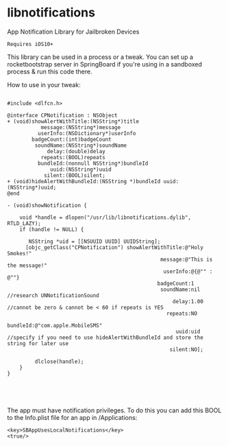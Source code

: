 # libnotifications
App Notification Library for Jailbroken Devices

`Requires iOS10+`

This library can be used in a process or a tweak. You can set up a rocketbootstrap server in SpringBoard if you're using in a sandboxed process & run this code there. 

How to use in your tweak:

```objc

#include <dlfcn.h>

@interface CPNotification : NSObject
+ (void)showAlertWithTitle:(NSString*)title 
 		   message:(NSString*)message 
		  userInfo:(NSDictionary*)userInfo 
		badgeCount:(int)badgeCount 
		 soundName:(NSString*)soundName 
		     delay:(double)delay 
		   repeats:(BOOL)repeats 
		  bundleId:(nonnull NSString*)bundleId 
		      uuid:(NSString*)uuid 
		    silent:(BOOL)silent;
+ (void)hideAlertWithBundleId:(NSString *)bundleId uuid:(NSString*)uuid;
@end

- (void)showNotification {

	void *handle = dlopen("/usr/lib/libnotifications.dylib", RTLD_LAZY);
	if (handle != NULL) {                                            
    
 	   NSString *uid = [[NSUUID UUID] UUIDString];        
  	  [objc_getClass("CPNotification") showAlertWithTitle:@"Holy Smokes!"
  	                                              message:@"This is the message!"
	                                               userInfo:@{@"" : @""}
	                                             badgeCount:1
	                                              soundName:nil //research UNNotificationSound
	                                                  delay:1.00 //cannot be zero & cannot be < 60 if repeats is YES
	                                                repeats:NO
	                                               bundleId:@"com.apple.MobileSMS"
	                                                   uuid:uid //specify if you need to use hideAlertWithBundleId and store the string for later use
	                                                 silent:NO];
					       				       
	     dlclose(handle);
	}
}





```

The app must have notification privileges. To do this you can add this BOOL to the Info.plist file for an app in /Applications: 
```
<key>SBAppUsesLocalNotifications</key>
<true/>
```

